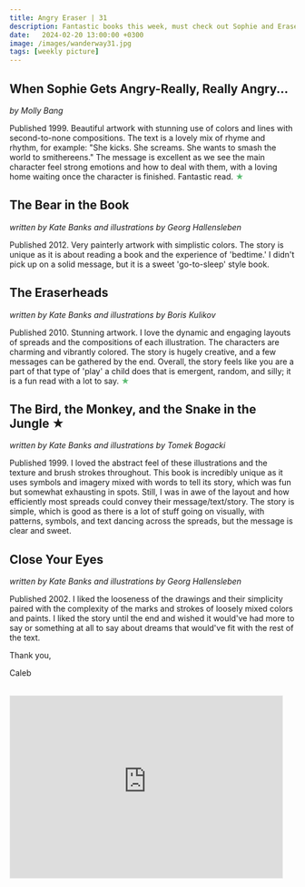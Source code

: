 ```yaml
---
title: Angry Eraser | 31
description: Fantastic books this week, must check out Sophie and Eraserhead!
date:   2024-02-20 13:00:00 +0300
image: /images/wanderway31.jpg
tags: [weekly picture]
---
```


## When Sophie Gets Angry-Really, Really Angry...

*by Molly Bang*

Published 1999. Beautiful artwork with stunning use of colors and lines with second-to-none compositions. The text is a lovely mix of rhyme and rhythm, for example: "She kicks. She screams. She wants to smash the world to smithereens." The message is excellent as we see the main character feel strong emotions and how to deal with them, with a loving home waiting once the character is finished. Fantastic read. <h style="color:#5ABB71;">★</h>

## The Bear in the Book

*written by Kate Banks and illustrations by Georg Hallensleben*

Published 2012. Very painterly artwork with simplistic colors. The story is unique as it is about reading a book and the experience of 'bedtime.' I didn't pick up on a solid message, but it is a sweet 'go-to-sleep' style book. 

## The Eraserheads

*written by Kate Banks and illustrations by Boris Kulikov*

Published 2010. Stunning artwork. I love the dynamic and engaging layouts of spreads and the compositions of each illustration. The characters are charming and vibrantly colored. The story is hugely creative, and a few messages can be gathered by the end. Overall, the story feels like you are a part of that type of 'play' a child does that is emergent, random, and silly; it is a fun read with a lot to say. <h style="color:#5ABB71;">★</h>

## The Bird, the Monkey, and the Snake in the Jungle ★

*written by Kate Banks and illustrations by Tomek Bogacki*

Published 1999. I loved the abstract feel of these illustrations and the texture and brush strokes throughout. This book is incredibly unique as it uses symbols and imagery mixed with words to tell its story, which was fun but somewhat exhausting in spots. Still, I was in awe of the layout and how efficiently most spreads could convey their message/text/story. The story is simple, which is good as there is a lot of stuff going on visually, with patterns, symbols, and text dancing across the spreads, but the message is clear and sweet. 

## Close Your Eyes

*written by Kate Banks and illustrations by Georg Hallensleben*

Published 2002. I liked the looseness of the drawings and their simplicity paired with the complexity of the marks and strokes of loosely mixed colors and paints. I liked the story until the end and wished it would've had more to say or something at all to say about dreams that would've fit with the rest of the text. 

Thank you,

Caleb <br>
<br>

<iframe src="https://thewanderway.substack.com/embed" width="480" height="320" style="border:1px solid #EEE; background:white;" frameborder="0" scrolling="no"></iframe>